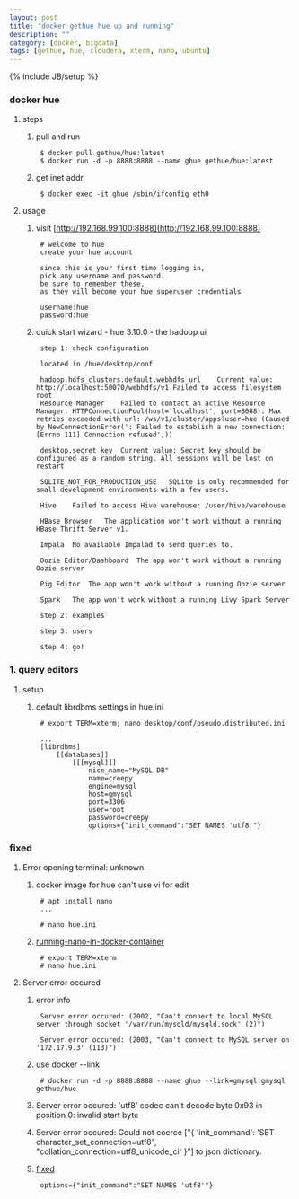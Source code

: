 ```yaml
---
layout: post
title: "docker gethue hue up and running"
description: ""
category: [docker, bigdata]
tags: [gethue, hue, cloudera, xterm, nano, ubuntu]
---
```

{% include JB/setup %}


### docker hue

1. steps

    1. pull and run

            $ docker pull gethue/hue:latest
            $ docker run -d -p 8888:8888 --name ghue gethue/hue:latest

    1. get inet addr

            $ docker exec -it ghue /sbin/ifconfig eth0

1. usage

    1. visit [http://192.168.99.100:8888](http://192.168.99.100:8888)

            # welcome to hue
            create your hue account

            since this is your first time logging in,
            pick any username and password.
            be sure to remember these,
            as they will become your hue superuser credentials

            username:hue
            password:hue

    1. quick start wizard - hue 3.10.0 - the hadoop ui

            step 1: check configuration

            located in /hue/desktop/conf

            hadoop.hdfs_clusters.default.webhdfs_url    Current value: http://localhost:50070/webhdfs/v1 Failed to access filesystem root
            Resource Manager    Failed to contact an active Resource Manager: HTTPConnectionPool(host='localhost', port=8088): Max retries exceeded with url: /ws/v1/cluster/apps?user=hue (Caused by NewConnectionError(': Failed to establish a new connection: [Errno 111] Connection refused',))

            desktop.secret_key  Current value: Secret key should be configured as a random string. All sessions will be lost on restart

            SQLITE_NOT_FOR_PRODUCTION_USE   SQLite is only recommended for small development environments with a few users.

            Hive    Failed to access Hive warehouse: /user/hive/warehouse

            HBase Browser   The application won't work without a running HBase Thrift Server v1.

            Impala  No available Impalad to send queries to.

            Oozie Editor/Dashboard  The app won't work without a running Oozie server

            Pig Editor  The app won't work without a running Oozie server

            Spark   The app won't work without a running Livy Spark Server

            step 2: examples

            step 3: users

            step 4: go!

### 1. query editors

1. setup

    1. default librdbms settings in hue.ini

            # export TERM=xterm; nano desktop/conf/pseudo.distributed.ini

            ...
            [librdbms]
                [[databases]]
                    [[[mysql]]]
                        nice_name="MySQL DB"
                        name=creepy
                        engine=mysql
                        host=gmysql
                        port=3306
                        user=root
                        password=creepy
                        options={"init_command":"SET NAMES 'utf8'"}

### fixed

1. Error opening terminal: unknown.

    1. docker image for hue can't use vi for edit

            # apt install nano
            ...

            # nano hue.ini

    1. [running-nano-in-docker-container](http://stackoverflow.com/questions/27826241/running-nano-in-docker-container)

            # export TERM=xterm
            # nano hue.ini

1. Server error occured

    1. error info

            Server error occured: (2002, "Can't connect to local MySQL server through socket '/var/run/mysqld/mysqld.sock' (2)")

            Server error occured: (2003, "Can't connect to MySQL server on '172.17.9.3' (113)")

    1. use docker --link

            # docker run -d -p 8888:8888 --name ghue --link=gmysql:gmysql gethue/hue

    1. Server error occured: 'utf8' codec can't decode byte 0x93 in position 0: invalid start byte

    1. Server error occured: Could not coerce ["{ 'init_command': 'SET character_set_connection=utf8", "collation_connection=utf8_unicode_ci' }"] to json dictionary.

    1. [fixed](http://gethue.com/custom-sql-query-editors/)

            options={"init_command":"SET NAMES 'utf8'"}
